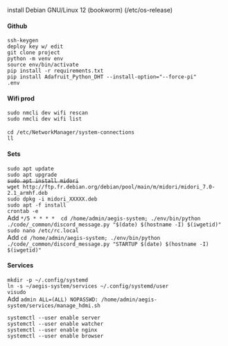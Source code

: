 install Debian GNU/Linux 12 (bookworm)  (/etc/os-release)

#### Github

`ssh-keygen`<br>
`deploy key w/ edit`<br>
`git clone project`<br>
`python -m venv env`<br>
`source env/bin/activate`<br>
`pip install -r requirements.txt`<br>
`pip install Adafruit_Python_DHT --install-option="--force-pi"`<br>
`.env`<br>

#### Wifi prod
`sudo nmcli dev wifi rescan`<br>
`sudo nmcli dev wifi list`<br>
<br>
`cd /etc/NetworkManager/system-connections`<br>
`ll`

#### Sets
`sudo apt update`<br>
`sudo apt upgrade`<br>
~~`sudo apt install midori`~~<br>
`wget http://ftp.fr.debian.org/debian/pool/main/m/midori/midori_7.0-2.1_armhf.deb`<br>
`sudo dpkg -i midori_XXXXX.deb`<br>
`sudo apt -f install`<br>
`crontab -e`<br>
Add `*/5 * * * *  cd /home/admin/aegis-system; ./env/bin/python ./code/_common/discord_message.py "$(date) $(hostname -I) $(iwgetid)"`<br>
`sudo nano /etc/rc.local`<br>
Add `cd /home/admin/aegis-system; ./env/bin/python ./code/_common/discord_message.py "STARTUP $(date) $(hostname -I) $(iwgetid)"`<br>


#### Services
`mkdir -p ~/.config/systemd`<br>
`ln -s ~/aegis-system/services ~/.config/systemd/user`<br>
`visudo`<br>
Add `admin ALL=(ALL) NOPASSWD: /home/admin/aegis-system/services/manage_hdmi.sh`<br>

`systemctl --user enable server`<br>
`systemctl --user enable watcher`<br>
`systemctl --user enable nginx`<br>
`systemctl --user enable browser`<br>
